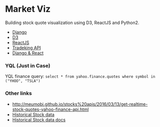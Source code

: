 Market Viz
===

Building stock quote visualization using D3, ReactJS and Python2.

- [Django](https://www.djangoproject.com/)
- [D3](https://d3js.org)
- [ReactJS](https://facebook.github.io/react/)
- [Tradeking API](https://developers.tradeking.com)
- [Django & React](http://gregblogs.com/how-django-reactjs-and-browserify/)

### YQL (Just in Case)

YQL finance query: `select * from yahoo.finance.quotes where symbol in ("YHOO", "TSLA")`

### Other links
- http://meumobi.github.io/stocks%20apis/2016/03/13/get-realtime-stock-quotes-yahoo-finance-api.html
- [Historical Stock data](https://quantquote.com/historical-stock-data)
- [Historical Stock data docs](https://quantquote.com/docs/QuantQuote_Minute.pdf)


